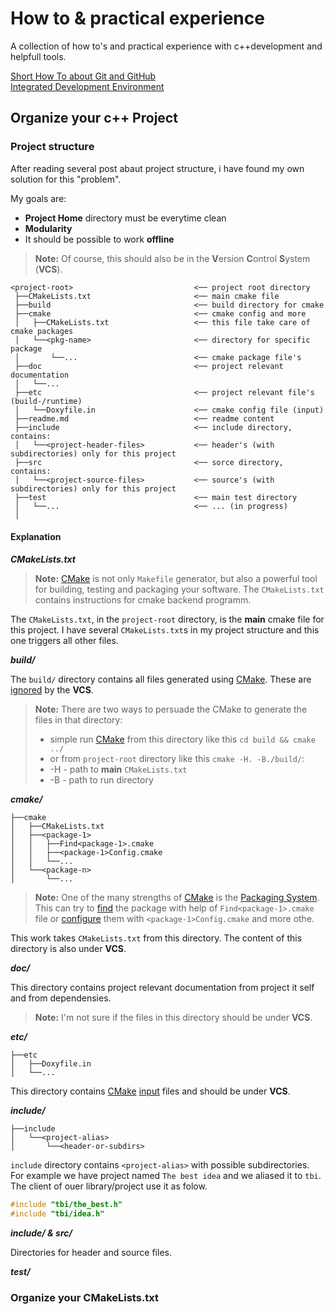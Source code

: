 # How to & practical experience

A collection of how to's and practical experience with c++development and helpfull tools.  

[Short How To about Git and GitHub][7]  
[Integrated Development Environment][8]  

## Organize your c++ Project

### Project structure

After reading several post abaut project structure, i have found my own solution for this "problem".  
  
My goals are:

- **Project Home** directory must be everytime clean
- **Modularity**
- It should be possible to work **offline**

>**Note:** Of course, this should also be in the **V**ersion **C**ontrol **S**ystem (**VCS**).
  
```
<project-root>                           <── project root directory
 ├──CMakeLists.txt                       <── main cmake file
 ├──build                                <── build directory for cmake
 ├──cmake                                <── cmake config and more
 │   ├──CMakeLists.txt                   <── this file take care of cmake packages
 │   └──<pkg-name>                       <── directory for specific package
 │       └──...                          <── cmake package file's
 ├──doc                                  <── project relevant documentation
 │   └──...
 ├──etc                                  <── project relevant file's (build-/runtime)
 │   └──Doxyfile.in                      <── cmake config file (input)
 ├──readme.md                            <── readme content  
 ├──include                              <── include directory, contains:  
 │   └──<project-header-files>           <── header's (with subdirectories) only for this project
 ├──src                                  <── sorce directory, contains:
 │   └──<project-source-files>           <── source's (with subdirectories) only for this project
 ├──test                                 <── main test directory
 │   └──...                              <── ... (in progress)
 │
```

#### Explanation

***CMakeLists.txt***

>**Note:** [CMake][1] is not only `Makefile` generator, but also a powerful tool for building, testing and packaging your software. The `CMakeLists.txt` contains instructions for cmake backend programm.

The `CMakeLists.txt`, in the `project-root` directory, is the **main** cmake file for this project. I have several `CMakeLists.txt`s in my project structure and this one triggers all other files.

***build/***

The `build/` directory contains all files generated using [CMake][1]. These are [ignored][2] by the **VCS**.

>**Note:** There are two ways to persuade the CMake to generate the files in that directory:
> - simple run [CMake][1] from this directory like this `cd build && cmake ../`
> - or from `project-root` directory like this `cmake -H. -B./build/`:
>  - -H - path to **main** `CMakeLists.txt`
>  - -B - path to run directory

***cmake/***

```
├──cmake
│   ├──CMakeLists.txt
│   ├──<package-1>
│   │   ├──Find<package-1>.cmake
│   │   ├──<package-1>Config.cmake
│   │   └──...
│   └──<package-n>
│       └──...
```

>**Note:** One of the many strengths of [CMake][1] is the [Packaging System][3]. This can try to [find][4] the package with help of `Find<package-1>.cmake` file or [configure][5] them with `<package-1>Config.cmake` and more othe.  

This work takes `CMakeLists.txt` from this directory. The content of this directory is also under **VCS**.

***doc/***

This directory contains project relevant documentation from project it self and from dependensies.

>**Note:** I'm not sure if the files in this directory should be under **VCS**.

***etc/***

```
├──etc
│   ├──Doxyfile.in
│   └──...
```

This directory contains [CMake][1] [input][6] files and should be under **VCS**.

***include/***

```
├──include
│   └──<project-alias>
│       └──<header-or-subdirs>
```

`include` directory contains `<project-alias>` with possible subdirectories.  
For example we have project named `The best idea` and we aliased it to `tbi`. The client of ouer library/project use it as folow.

```cpp
#include "tbi/the_best.h"
#include "tbi/idea.h"
```

***include/ & src/***

Directories for header and source files. 

***test/***

### Organize your CMakeLists.txt








[1]: https://cmake.org/
[2]: https://git-scm.com/docs/gitignore
[3]: https://cmake.org/cmake/help/v3.0/manual/cmake-packages.7.html
[4]: https://cmake.org/cmake/help/v3.0/manual/cmake-packages.7.html#find-module-packages
[5]: https://cmake.org/cmake/help/v3.0/manual/cmake-packages.7.html#package-configuration-file
[6]: https://cmake.org/cmake/help/v3.2/command/configure_file.html
[7]: https://github.com/ho11owman/how-to-and-practical-experience/blob/master/ShortHowToAboutGitAndGitHub.md
[8]: https://github.com/ho11owman/how-to-and-practical-experience/blob/master/IntegratedDevelopmentEnvironment.md
